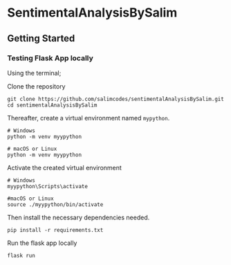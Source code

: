 # SentimentalAnalysisBySalim

## Getting Started

### Testing Flask App locally

Using the terminal;

Clone the repository

```
git clone https://github.com/salimcodes/sentimentalAnalysisBySalim.git
cd sentimentalAnalysisBySalim
```


Thereafter, create a virtual environment named `mypython`.

```
# Windows
python -m venv myypython

# macOS or Linux
python -m venv myypython
```

Activate the created virtual environment
```
# Windows
myypython\Scripts\activate

#macOS or Linux
source ./myypython/bin/activate
```

Then install the necessary dependencies needed.

``` 
pip install -r requirements.txt
```

Run the flask app locally

```
flask run
```

